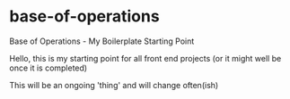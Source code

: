 base-of-operations
==================

Base of Operations - My Boilerplate Starting Point

Hello, this is my starting point for all front end projects (or it might well be once it is completed)

This will be an ongoing 'thing' and will change often(ish)